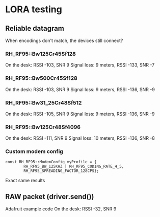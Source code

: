 # LORA testing
## Reliable datagram

When encodings don't match, the devices still connect?

### RH_RF95::Bw125Cr45Sf128
On the desk: RSSI -103, SNR 9
Signal loss: 9 meters, RSSI -133, SNR -7

### RH_RF95::Bw500Cr45Sf128
On the desk: RSSI -103, SNR 9
Signal loss: 9 meters, RSSI -136, SNR -9

### RH_RF95::Bw31_25Cr48Sf512
On the desk: RSSI -105, SNR 9
Signal loss: 9 meters, RSSI -136, SNR -9

### RH_RF95::Bw125Cr48Sf4096
On the desk: RSSI -111, SNR 9
Signal loss: 10 meters, RSSI -136, SNR -8

### Custom modem config
```
const RH_RF95::ModemConfig myProfile = {
        RH_RF95_BW_125KHZ | RH_RF95_CODING_RATE_4_5,
        RH_RF95_SPREADING_FACTOR_128CPS};
```
Exact same results

## RAW packet (driver.send())
Adafruit example code
On the desk: RSSI -32, SNR 9
